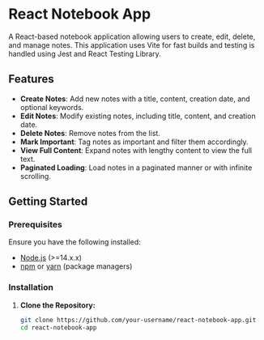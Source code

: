 # React Notebook App

A React-based notebook application allowing users to create, edit, delete, and manage notes. This application uses Vite for fast builds and testing is handled using Jest and React Testing Library.

## Features

- **Create Notes**: Add new notes with a title, content, creation date, and optional keywords.
- **Edit Notes**: Modify existing notes, including title, content, and creation date.
- **Delete Notes**: Remove notes from the list.
- **Mark Important**: Tag notes as important and filter them accordingly.
- **View Full Content**: Expand notes with lengthy content to view the full text.
- **Paginated Loading**: Load notes in a paginated manner or with infinite scrolling.

## Getting Started

### Prerequisites

Ensure you have the following installed:

- [Node.js](https://nodejs.org/) (>=14.x.x)
- [npm](https://www.npmjs.com/) or [yarn](https://yarnpkg.com/) (package managers)

### Installation

1. **Clone the Repository:**

   ```bash
   git clone https://github.com/your-username/react-notebook-app.git
   cd react-notebook-app
